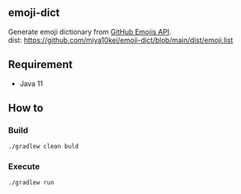 emoji-dict
---
Generate emoji dictionary from [GitHub Emojis API](https://docs.github.com/en/rest/reference/emojis).  
dist: https://github.com/miya10kei/emoji-dict/blob/main/dist/emoji.list

## Requirement
- Java 11

## How to
### Build
```bash
./gradlew clean buld
```

### Execute
```
./gradlew run
```
